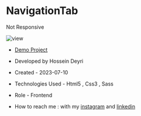 # NavigationTab
Not Responsive

![view](https://github.com/hossein-deyri/NavigationTab-Trick/assets/136192436/7be2f1c1-8e4a-4594-b61d-e1e63913f669)

- [Demo Project]( https://hossein-deyri.github.io/NavigationTab-Trick/)

- Developed by Hossein Deyri

- Created - 2023-07-10

- Technologies Used - Html5 , Css3 , Sass 

- Role - Frontend

- How to reach me : with my [instagram](https://www.instagram.com/hossein.deyri_web) and [linkedin](https://www.linkedin.com/in/hossein-deyri)
